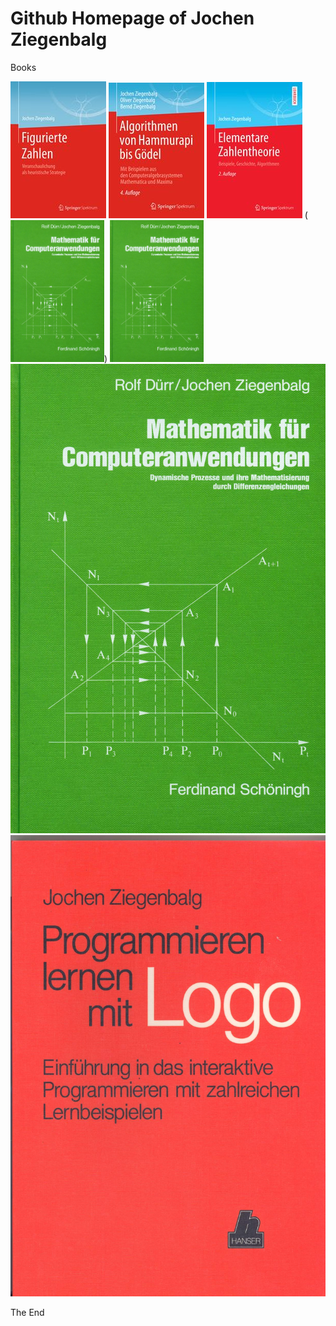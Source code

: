 # Github Homepage of Jochen Ziegenbalg
Books 

![Figurate Numbers](https://github.com/Jochen-Ziegenbalg/homepage-JZ/blob/master/Figurierte-Zahlen-U1.jpg) 
![](https://github.com/Jochen-Ziegenbalg/homepage-JZ/blob/master/AHG-cover-%20U1-Springer.jpg) 
![](https://github.com/Jochen-Ziegenbalg/homepage-JZ/blob/master/EZTH-cover-U1-Springer.jpg) 
(<td rowspan="5" width="150"> <img src="https://github.com/Jochen-Ziegenbalg/homepage-JZ/blob/master/Dynamische-Prozesse-U1-pw.jpg" border="0" height="227" width="150"></td>)
<img src="https://github.com/Jochen-Ziegenbalg/homepage-JZ/blob/master/Dynamische-Prozesse-U1-pw.jpg" border="0" height="227" width="150">
![](https://raw.githubusercontent.com/Jochen-Ziegenbalg/homepage-JZ/master/Dynamische-Prozesse-U1-pw.jpg)
![](https://raw.githubusercontent.com/Jochen-Ziegenbalg/homepage-JZ/master/Programmieren-lernen-mit-Logo-U1.jpg)

The End 
